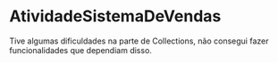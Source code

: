 # AtividadeSistemaDeVendas

Tive algumas dificuldades na parte de Collections, não consegui fazer funcionalidades que dependiam disso.
